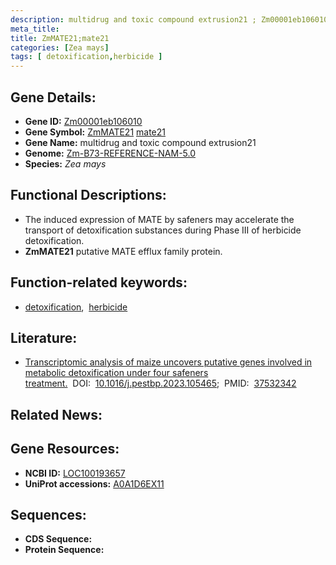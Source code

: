 ```yaml
---
description: multidrug and toxic compound extrusion21 ; Zm00001eb106010 ; Zea mays
meta_title:
title: ZmMATE21;mate21
categories: [Zea mays]
tags: [ detoxification,herbicide ]
---
```


## Gene Details:
- **Gene ID:**	[Zm00001eb106010](https://www.maizegdb.org/gene_center/gene/Zm00001eb106010)
- **Gene Symbol:** <u>ZmMATE21</u>&nbsp;<u>mate21</u>
- **Gene Name:** multidrug and toxic compound extrusion21
- **Genome:** [Zm-B73-REFERENCE-NAM-5.0](https://www.maizegdb.org/genome/assembly/Zm-B73-REFERENCE-NAM-5.0)
- **Species:** *Zea mays*

## Functional Descriptions:
   - The induced expression of MATE by safeners may accelerate the transport of detoxification substances during Phase III of herbicide detoxification.
   - **ZmMATE21** putative MATE efflux family protein.

## Function-related keywords:
- [detoxification](/tags/detoxification/),&nbsp;&nbsp;[herbicide](/tags/herbicide/)

## Literature:
   - [Transcriptomic analysis of maize uncovers putative genes involved in metabolic detoxification under four safeners treatment.]( https://www.sciencedirect.com/science/article/pii/S004835752300130X?via%3Dihub)&nbsp;&nbsp;DOI:&nbsp;&nbsp;[10.1016/j.pestbp.2023.105465](https://www.sciencedirect.com/science/article/pii/S004835752300130X?via%3Dihub);&nbsp;&nbsp;PMID:&nbsp;&nbsp;[37532342](https://pubmed.ncbi.nlm.nih.gov/37532342/)

## Related News:

## Gene Resources:
- **NCBI ID:**  [LOC100193657](https://www.ncbi.nlm.nih.gov/gene/?term=LOC100193657)
- **UniProt accessions:** [A0A1D6EX11](https://www.uniprot.org/uniprotkb/A0A1D6EX11/entry)



## Sequences:
- **CDS Sequence:**
- **Protein Sequence:**

